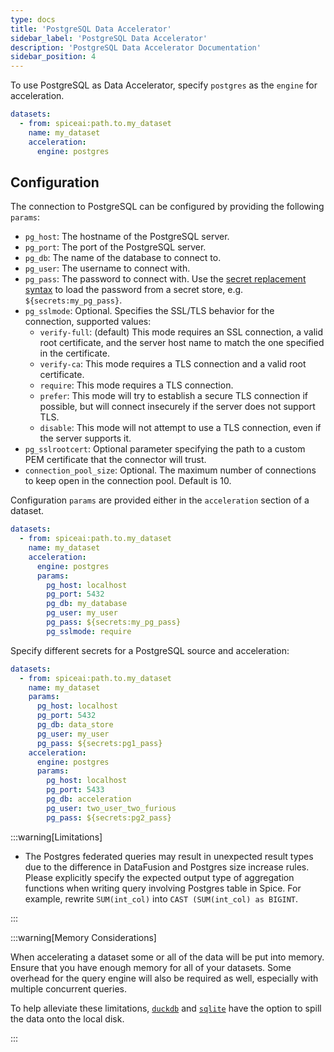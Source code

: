 ```yaml
---
type: docs
title: 'PostgreSQL Data Accelerator'
sidebar_label: 'PostgreSQL Data Accelerator'
description: 'PostgreSQL Data Accelerator Documentation'
sidebar_position: 4
---
```


To use PostgreSQL as Data Accelerator, specify `postgres` as the `engine` for acceleration.

```yaml
datasets:
  - from: spiceai:path.to.my_dataset
    name: my_dataset
    acceleration:
      engine: postgres
```

## Configuration

The connection to PostgreSQL can be configured by providing the following `params`:

<!-- When making changes to this list, also update components/data-connectors/postgres/index.md -->

- `pg_host`: The hostname of the PostgreSQL server.
- `pg_port`: The port of the PostgreSQL server.
- `pg_db`: The name of the database to connect to.
- `pg_user`: The username to connect with.
- `pg_pass`: The password to connect with. Use the [secret replacement syntax](../../secret-stores/index.md) to load the password from a secret store, e.g. `${secrets:my_pg_pass}`.
- `pg_sslmode`: Optional. Specifies the SSL/TLS behavior for the connection, supported values:
  - `verify-full`: (default) This mode requires an SSL connection, a valid root certificate, and the server host name to match the one specified in the certificate.
  - `verify-ca`: This mode requires a TLS connection and a valid root certificate.
  - `require`: This mode requires a TLS connection.
  - `prefer`: This mode will try to establish a secure TLS connection if possible, but will connect insecurely if the server does not support TLS.
  - `disable`: This mode will not attempt to use a TLS connection, even if the server supports it.
- `pg_sslrootcert`: Optional parameter specifying the path to a custom PEM certificate that the connector will trust.
- `connection_pool_size`: Optional. The maximum number of connections to keep open in the connection pool. Default is 10.

Configuration `params` are provided either in the `acceleration` section of a dataset.

```yaml
datasets:
  - from: spiceai:path.to.my_dataset
    name: my_dataset
    acceleration:
      engine: postgres
      params:
        pg_host: localhost
        pg_port: 5432
        pg_db: my_database
        pg_user: my_user
        pg_pass: ${secrets:my_pg_pass}
        pg_sslmode: require
```

Specify different secrets for a PostgreSQL source and acceleration:

```yaml
datasets:
  - from: spiceai:path.to.my_dataset
    name: my_dataset
    params:
      pg_host: localhost
      pg_port: 5432
      pg_db: data_store
      pg_user: my_user
      pg_pass: ${secrets:pg1_pass}
    acceleration:
      engine: postgres
      params:
        pg_host: localhost
        pg_port: 5433
        pg_db: acceleration
        pg_user: two_user_two_furious
        pg_pass: ${secrets:pg2_pass}
```

:::warning[Limitations]

- The Postgres federated queries may result in unexpected result types due to the difference in DataFusion and Postgres size increase rules. Please explicitly specify the expected output type of aggregation functions when writing query involving Postgres table in Spice. For example, rewrite `SUM(int_col)` into `CAST (SUM(int_col) as BIGINT`.

:::

:::warning[Memory Considerations]

When accelerating a dataset some or all of the data will be put into memory. Ensure that you have enough memory for all of your datasets. Some overhead for the query engine will also be required as well, especially with multiple concurrent queries.

To help alleviate these limitations, [`duckdb`](./duckdb.md) and [`sqlite`](./sqlite.md) have the option to spill the data onto the local disk.

:::